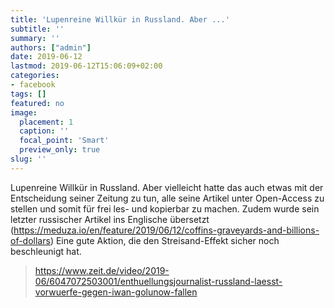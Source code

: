 ```yaml
---
title: 'Lupenreine Willkür in Russland. Aber ...'
subtitle: ''
summary: ''
authors: ["admin"]
date: 2019-06-12
lastmod: 2019-06-12T15:06:09+02:00
categories:
- facebook
tags: []
featured: no
image:
  placement: 1
  caption: ''
  focal_point: 'Smart'
  preview_only: true
slug: ''
---
```

Lupenreine Willkür in Russland. Aber vielleicht hatte das auch etwas mit der Entscheidung seiner Zeitung zu tun, alle seine Artikel unter Open-Access zu stellen und somit für frei les- und kopierbar zu machen. Zudem wurde sein letzter russischer Artikel ins Englische übersetzt (https://meduza.io/en/feature/2019/06/12/coffins-graveyards-and-billions-of-dollars) Eine gute Aktion, die den Streisand-Effekt sicher noch beschleunigt hat.
> https://www.zeit.de/video/2019-06/6047072503001/enthuellungsjournalist-russland-laesst-vorwuerfe-gegen-iwan-golunow-fallen

